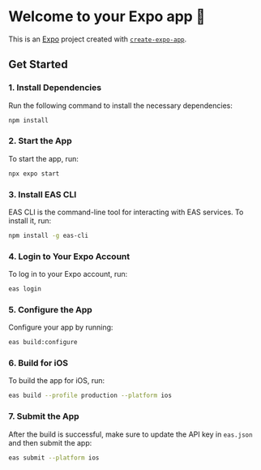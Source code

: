# Welcome to your Expo app 👋

This is an [Expo](https://expo.dev) project created with [`create-expo-app`](https://www.npmjs.com/package/create-expo-app).

## Get Started

### 1. Install Dependencies

Run the following command to install the necessary dependencies:

```bash
npm install
```

### 2. Start the App

To start the app, run:

```bash
npx expo start
```

### 3. Install EAS CLI

EAS CLI is the command-line tool for interacting with EAS services. To install it, run:

```bash
npm install -g eas-cli
```

### 4. Login to Your Expo Account

To log in to your Expo account, run:

```bash
eas login
```

### 5. Configure the App

Configure your app by running:

```bash
eas build:configure
```

### 6. Build for iOS

To build the app for iOS, run:

```bash
eas build --profile production --platform ios
```

### 7. Submit the App

After the build is successful, make sure to update the API key in `eas.json` and then submit the app:

```bash
eas submit --platform ios
```
